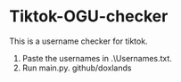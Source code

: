 # Tiktok-OGU-checker
This is a username checker for tiktok.
1. Paste the usernames in .\Usernames.txt.
2. Run main.py.
github/doxlands
